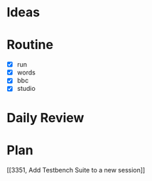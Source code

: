 # Ideas
# Routine
- [x] run
- [x] words
- [x] bbc
- [x] studio
# Daily Review

# Plan

[[3351, Add Testbench Suite to a new session]]